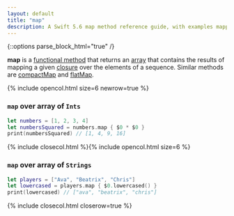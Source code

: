 ```yaml
---
layout: default
title: "map"
description: A Swift 5.6 map method reference guide, with examples mapping over [Int] and [String].
---
```

{::options parse_block_html="true" /}

**map** is a [functional method](/functional-methods-comparison) that returns an [array](/arrays) that contains the results of mapping a given [closure](/closures) over the elements of a sequence. Similar methods are [compactMap](/compactmap) and [flatMap](/flatmap).

{% include opencol.html size=6 newrow=true %}

### `map` over array of `Ints`

```swift
let numbers = [1, 2, 3, 4]
let numbersSquared = numbers.map { $0 * $0 }
print(numbersSquared) // [1, 4, 9, 16]
```

{% include closecol.html %}{% include opencol.html size=6 %}

### `map` over array of `Strings`

```swift
let players = ["Ava", "Beatrix", "Chris"]
let lowercased = players.map { $0.lowercased() }
print(lowercased) // ["ava", "beatrix", "chris"]
```

{% include closecol.html closerow=true %}